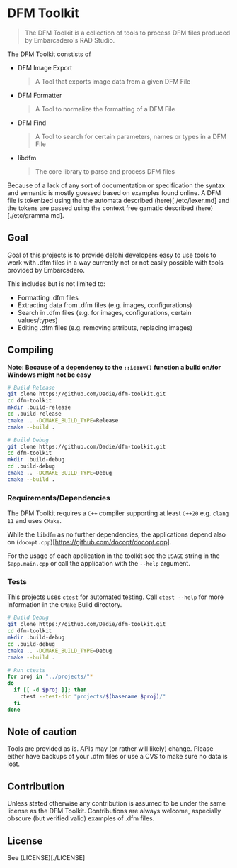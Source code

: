 # DFM Toolkit
> The DFM Toolkit is a collection of tools to process DFM files produced by Embarcadero's RAD Studio.

The DFM Toolkit constists of
- DFM Image Export
  > A Tool that exports image data from a given DFM File
- DFM Formatter
  > A Tool to normalize the formatting of a DFM File
- DFM Find
  > A Tool to search for certain parameters, names or types in a DFM File
- libdfm
  > The core library to parse and process DFM files

Because of a lack of any sort of documentation or specification the syntax and semantic is mostly guessed based on examples found online. A DFM file is tokenized using the the automata described (here)[./etc/lexer.md] and the tokens are passed using the context free gamatic described (here)[./etc/gramma.md].

## Goal

Goal of this projects is to provide delphi developers easy to use tools to work with .dfm files in a way currently not or not easily possible with tools provided by Embarcadero.

This includes but is not limited to:
- Formatting .dfm files
- Extracting data from .dfm files (e.g. images, configurations)
- Search in .dfm files (e.g. for images, configurations, certain values/types)
- Editing .dfm files (e.g. removing attributs, replacing images)

## Compiling
**Note: Because of a dependency to the `::iconv()` function a build on/for Windows might not be easy** 

```bash
# Build Release
git clone https://github.com/Dadie/dfm-toolkit.git
cd dfm-toolkit
mkdir .build-release
cd .build-release
cmake .. -DCMAKE_BUILD_TYPE=Release
cmake --build .
```

```bash
# Build Debug
git clone https://github.com/Dadie/dfm-toolkit.git
cd dfm-toolkit
mkdir .build-debug
cd .build-debug
cmake .. -DCMAKE_BUILD_TYPE=Debug
cmake --build .
```
### Requirements/Dependencies

The DFM Toolkit requires a `C++` compiler supporting at least `C++20` e.g. `clang 11` and uses `CMake`.

While the `libdfm` as no further dependencies, the applications depend also on (`docopt.cpp`)[https://github.com/docopt/docopt.cpp].

For the usage of each application in the toolkit see the `USAGE` string in the `$app.main.cpp` or call the application with the `--help` argument.

### Tests

This projects uses `ctest` for automated testing. Call `ctest --help` for more information in the `CMake` Build directory.

```bash
# Build Debug
git clone https://github.com/Dadie/dfm-toolkit.git
cd dfm-toolkit
mkdir .build-debug
cd .build-debug
cmake .. -DCMAKE_BUILD_TYPE=Debug
cmake --build .

# Run ctests
for proj in "../projects/"* 
do
  if [[ -d $proj ]]; then
    ctest --test-dir "projects/$(basename $proj)/"
  fi
done
```

## Note of caution

Tools are provided as is. APIs may (or rather will likely) change. Please either have backups of your .dfm files or use a CVS to make sure no data is lost.

## Contribution

Unless stated otherwise any contribution is assumed to be under the same license as the DFM Toolkit. Contributions are always welcome, aspecially obscure (but verified valid) examples of .dfm files.

## License

See (LICENSE)[./LICENSE]

